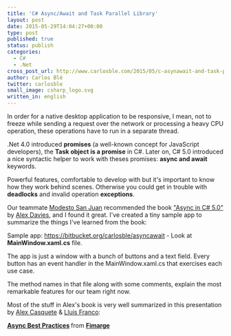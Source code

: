 ```yaml
---
title: 'C# Async/Await and Task Parallel Library'
layout: post
date: 2015-05-29T14:04:27+00:00
type: post
published: true
status: publish
categories:
  - C#
  - .Net
cross_post_url: http://www.carlosble.com/2015/05/c-asynawait-and-task-parallel-library/
author: Carlos Blé
twitter: carlosble
small_image: csharp_logo.svg
written_in: english
---
```

In order for a native desktop application to be responsive, I mean, not to freeze while sending a request over the network or processing a heavy CPU operation, these operations have to run in a separate thread.
  
.Net 4.0 introduced **promises** (a well-known concept for JavaScript developers), the **Task object is a promise** in C#. Later on, C# 5.0 introduced a nice syntactic helper to work with theses promises: **async and await** keywords.

Powerful features, comfortable to develop with but it's important to know how they work behind scenes. Otherwise you could get in trouble with **deadlocks** and invalid operation **exceptions**.

Our teammate <a href="http://www.modestosanjuan.com/" >Modesto San Juan</a> recommended the book <a href="http://shop.oreilly.com/product/0636920026532.do" >"Async in C# 5.0"</a>  by [Alex Davies](https://twitter.com/alexcode), and I found it great. I've created a tiny sample app to summarize the things I've learned from the book:

Sample app: <a href="https://bitbucket.org/carlosble/asyncawait" >https://bitbucket.org/carlosble/asyncawait</a> - Look at **MainWindow.xaml.cs** file.

The app is just a window with a bunch of buttons and a text field. Every button has an event handler in the MainWindow.xaml.cs that exercises each use case.
  
The method names in that file along with some comments, explain the most remarkable features for our team right now.

Most of the stuff in Alex's book is very well summarized in this presentation by [Alex Casquete](https://twitter.com/acasquete) & [Lluis Franco](https://twitter.com/lluisFranco):

<div style="margin-bottom:5px">
  <strong> <a href="//www.slideshare.net/lluisfranco/async-best-practices" title="Async Best Practices" >Async Best Practices</a> </strong> from <strong><a href="//www.slideshare.net/lluisfranco" >Fimarge</a></strong>
</div>
